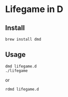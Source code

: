 # Lifegame in D

## Install

```
brew install dmd
```

## Usage

```
dmd lifegame.d
./lifegame
```

or

```
rdmd lifegame.d
```
